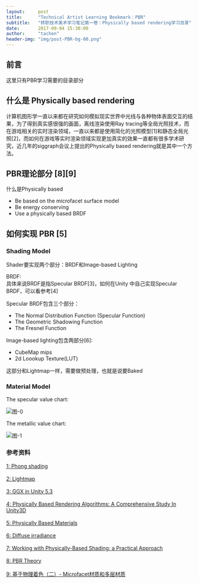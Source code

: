 ```yaml
---
layout:     post
title:      "Technical Artist Learning Bookmark：PBR"
subtitle:   "转职技术美术学习笔记第一卷：Physically based rendering学习目录"
date:       2017-09-04 15:30:00
author:     "tachen"
header-img: "img/post-PBR-bg-00.png"
---
```

<h2>前言</h2>
<p>这里只有PBR学习需要的目录部分</p>

<h2>什么是 Physically based rendering</h2>
<p>
计算机图形学一直以来都在研究如何模拟现实世界中光线与各种物体表面交互的结果，为了得到真实感很强的画面，离线渲染使用Ray tracing等全局光照技术，而在游戏相关的实时渲染领域，一直以来都是使用简化的光照模型[1]和静态全局光照[2]，而如何在游戏等实时渲染领域实现更加真实的效果一直都有很多学术研究，近几年的siggraph会议上提出的Physically based rendering就是其中一个方法。
</p>

<h2>PBR理论部分 [8][9]</h2>
<p>什么是Physically based
<ul>
<li>Be based on the microfacet surface model</li>
<li>Be energy conserving</li>
<li>Use a physically based BRDF</li>
</ul>
</p>

<h2>如何实现 PBR [5]</h2>
<h3>Shading Model</h3>
<p>Shader要实现两个部分：BRDF和Image-based Lighting</p>

<p>BRDF: <br />
具体来说BRDF是指Specular BRDF[3]，如何在Unity
中自己实现Specular BRDF，可以看参考[4]</p>

<p>Specular BRDF包含三个部分：
<ul>
<li>The Normal Distribution Function (Specular Function)</li>
<li>The Geometric Shadowing Function</li>
<li>The Fresnel Function</li>
</ul>
</p>

<p>Image-based lighting包含两部分[6]:
<ul>
<li>CubeMap mips </li>
<li>2d Loookup Texture(LUT)</li>
</ul>
这部分和Lightmap一样，需要做预处理，也就是说要Baked
</p>

<h3>Material Model</h3>
<p>The specular value chart:</p>
<img src="{{ site.baseurl }}/img/post-PBR-bg-01.png" alt="图-0">

<p>The metallic value chart:</p>
<img src="{{ site.baseurl }}/img/post-PBR-bg-02.png" alt="图-1">

<h3 class="section-heading">参考资料</h3>
<a href="https://en.wikipedia.org/wiki/Phong_shading" target="_blank">1: Phong shading</a>
<br />
<br />
<a href="https://en.wikipedia.org/wiki/Lightmap" target="_blank">2: Lightmap</a>
<br />
<br />
<a href="https://blogs.unity3d.com/cn/2016/01/25/ggx-in-unity-5-3/" target="_blank">3: GGX in Unity 5.3</a>
<br />
<br />
<a href="http://www.jordanstevenstechart.com/physically-based-rendering" target="_blank">4: Physically Based Rendering Algorithms:
A Comprehensive Study In Unity3D</a>
<br />
<br />
<a href="https://docs.unrealengine.com/latest/INT/Engine/Rendering/Materials/PhysicallyBased/" target="_blank">5: Physically Based Materials</a>
<br />
<br />
<a href="https://learnopengl.com/#!PBR/IBL/Diffuse-irradiance" target="_blank">6: Diffuse irradiance</a>
<br />
<br />
<a href="https://blogs.unity3d.com/cn/2015/02/18/working-with-physically-based-shading-a-practical-approach/" target="_blank">7: Working with Physically-Based Shading: a Practical Approach</a>
<br />
<br />
<a href="https://learnopengl.com/#!PBR/Theory" target="_blank">8: PBR Theory</a>
<br />
<br />
<a href="https://zhuanlan.zhihu.com/p/20119162" target="_blank">9: 基于物理着色（二）- Microfacet材质和多层材质</a>
